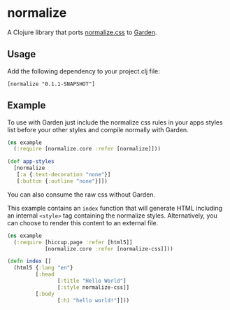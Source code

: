# normalize

A Clojure library that ports [normalize.css](http://necolas.github.io/normalize.css/) to [Garden](https://github.com/noprompt/garden).

## Usage

Add the following dependency to your project.clj file:

```
[normalize "0.1.1-SNAPSHOT"]
```

## Example

To use with Garden just include the normalize css rules in your apps styles list before your other styles and compile normally with Garden.

```clojure
(ns example
  (:require [normalize.core :refer [normalize]]))

(def app-styles
  [normalize
   [:a {:text-decoration "none"}]
   [:button {:outline "none"}]])
```

You can also consume the raw css without Garden.

This example contains an `index` function that will generate HTML including an internal `<style>` tag containing the normalize styles. Alternatively, you can choose to render this content to an external file.

```clojure
(ns example
  (:require [hiccup.page :refer [html5]]
            [normalize.core :refer [normalize-css]]))

(defn index []
  (html5 {:lang "en"}
         [:head
                [:title "Hello World"]
                [:style normalize-css]]
         [:body
                [:h1 "hello world!"]]))
```

